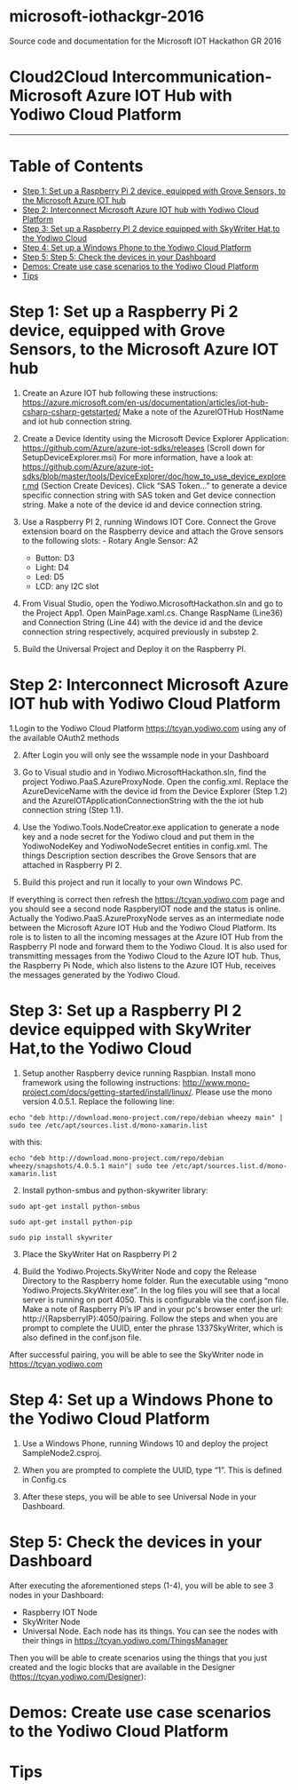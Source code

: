 # microsoft-iothackgr-2016
Source code and documentation for the Microsoft IOT Hackathon GR 2016

Cloud2Cloud Intercommunication- Microsoft Azure IOT Hub with Yodiwo Cloud Platform
===
---

# Table of Contents

-   [Step 1: Set up a Raspberry Pi 2 device, equipped with Grove Sensors, to the Microsoft Azure IOT hub](#Step-1)
-   [Step 2: Interconnect Microsoft Azure IOT hub with Yodiwo Cloud Platform](#Step-2)
-   [Step 3: Set up a Raspberry PI 2 device equipped with SkyWriter Hat,to the Yodiwo Cloud](#Step-3)
-   [Step 4: Set up a Windows Phone to the Yodiwo Cloud Platform](#Step-4)
-   [Step 5: Step 5: Check the devices in your Dashboard](#Step-5)
-   [Demos: Create use case scenarios to the Yodiwo Cloud Platform](#Demos)
-   [Tips](#tips)

<a name="Step-1"></a>
# Step 1: Set up a Raspberry Pi 2 device, equipped with Grove Sensors, to the Microsoft Azure IOT hub

1. Create an Azure IOT hub following these instructions: 
https://azure.microsoft.com/en-us/documentation/articles/iot-hub-csharp-csharp-getstarted/
Make a note of the AzureIOTHub HostName and iot hub connection string.

2. Create a Device Identity using the Microsoft Device Explorer Application: https://github.com/Azure/azure-iot-sdks/releases
(Scroll down for SetupDeviceExplorer.msi)
For more information, have a look at: https://github.com/Azure/azure-iot-sdks/blob/master/tools/DeviceExplorer/doc/how_to_use_device_explorer.md (Section Create Devices).  Click “SAS Token...” to generate a device specific connection string with SAS token and Get device connection string. Make a note of the device id and device connection string.

3.	Use a Raspberry PI 2, running Windows IOT Core. Connect the Grove extension board on the Raspberry device and attach the Grove sensors to the following slots:
        - Rotary Angle Sensor: A2
	- Button: D3
	- Light: D4
	- Led: D5
	- LCD: any I2C slot

4.	From Visual Studio, open the Yodiwo.MicrosoftHackathon.sln and go to the Project App1. Open MainPage.xaml.cs. Change RaspName (Line36) and Connection String (Line 44) with the device id and the device connection string respectively, acquired previously in substep 2.
	
5.	Build the Universal Project and Deploy it on the Raspberry PI.





<a name="Step-2"></a>
# Step 2: Interconnect Microsoft Azure IOT hub with Yodiwo Cloud Platform

1.Login to the Yodiwo Cloud Platform https://tcyan.yodiwo.com using any of the available OAuth2 methods

2. After Login you will only see the wssample node in your Dashboard

3. Go to Visual studio and in Yodiwo.MicrosoftHackathon.sln, find the project Yodiwo.PaaS.AzureProxyNode. Open the config.xml. Replace the AzureDeviceName with the device id from the Device Explorer (Step 1.2) and the AzureIOTApplicationConnectionString with the the iot hub connection string (Step 1.1). 

4. Use the Yodiwo.Tools.NodeCreator.exe application to generate a node key and a node secret for the Yodiwo cloud and put them in the YodiwoNodeKey and YodiwoNodeSecret entities in config.xml. The things Description section describes the Grove Sensors that are attached in Raspberry PI 2.  

5. Build this project and run it locally to your own Windows PC.

If everything is correct then refresh the  https://tcyan.yodiwo.com page and you should see a second node RaspberyIOT node and the status is online.
Actually the Yodiwo.PaaS.AzureProxyNode serves as an intermediate node between the Microsoft Azure IOT Hub and the Yodiwo Cloud Platform. Its role is to listen to all the incoming messages at the Azure IOT Hub from the Raspberry PI node and forward them to the Yodiwo Cloud. It is also used for transmitting messages from the Yodiwo Cloud to the Azure IOT hub. Thus, the Raspberry Pi Node, which also listens to the Azure IOT Hub, receives the messages generated by the Yodiwo Cloud.





<a name="Step-3"></a>
# Step 3: Set up a Raspberry PI 2 device equipped with SkyWriter Hat,to the Yodiwo Cloud

1. Setup another Raspberry device running Raspbian. Install mono framework using the following instructions:
http://www.mono-project.com/docs/getting-started/install/linux/.
Please use the mono version 4.0.5.1. Replace the following line:
```
echo "deb http://download.mono-project.com/repo/debian wheezy main" | sudo tee /etc/apt/sources.list.d/mono-xamarin.list
```
with this:
```
echo "deb http://download.mono-project.com/repo/debian wheezy/snapshots/4.0.5.1 main"| sudo tee /etc/apt/sources.list.d/mono-xamarin.list
```

2. Install python-smbus and python-skywriter library:
```
sudo apt-get install python-smbus 
```
```
sudo apt-get install python-pip 
```
```
sudo pip install skywriter 
```

3. Place the SkyWriter Hat on Raspberry PI 2

4. Build the Yodiwo.Projects.SkyWriter Node and copy the Release Directory to the Raspberry home folder. Run the executable using “mono Yodiwo.Projects.SkyWriter.exe”. In the log files you will see that a local server is running on port 4050. This is configurable via the conf.json file. Make a note of Raspberry Pi’s IP and in your pc's browser enter the url: http://{RapsberryIP}:4050/pairing. Follow the steps and when you are prompt to complete the UUID, enter the phrase 1337SkyWriter, which is also defined in the conf.json file.

After successful pairing, you will be able to see the SkyWriter node in https://tcyan.yodiwo.com


<a name="Step-4"></a>
# Step 4: Set up a Windows Phone to the Yodiwo Cloud Platform
1. Use a Windows Phone, running Windows 10 and deploy the project SampleNode2.csproj.

2. When you are prompted to complete the UUID, type “1”. This is defined in Config.cs

3. After these steps, you will be able to see Universal Node in your Dashboard.

<a name="Step-5"></a>
# Step 5: Check the devices in your Dashboard
After executing the aforementioned steps (1-4), you will be able to see 3 nodes in your Dashboard:
- Raspberry IOT Node
- SkyWriter Node
- Universal Node.
Each node has its things. You can see the nodes with their things in https://tcyan.yodiwo.com/ThingsManager

Then you will be able to create scenarios using the things that you just created and the logic blocks that are available in the Designer (https://tcyan.yodiwo.com/Designer):

<a name="Demos"></a>
# Demos: Create use case scenarios to the Yodiwo Cloud Platform

<a name="tips"></a>
# Tips
